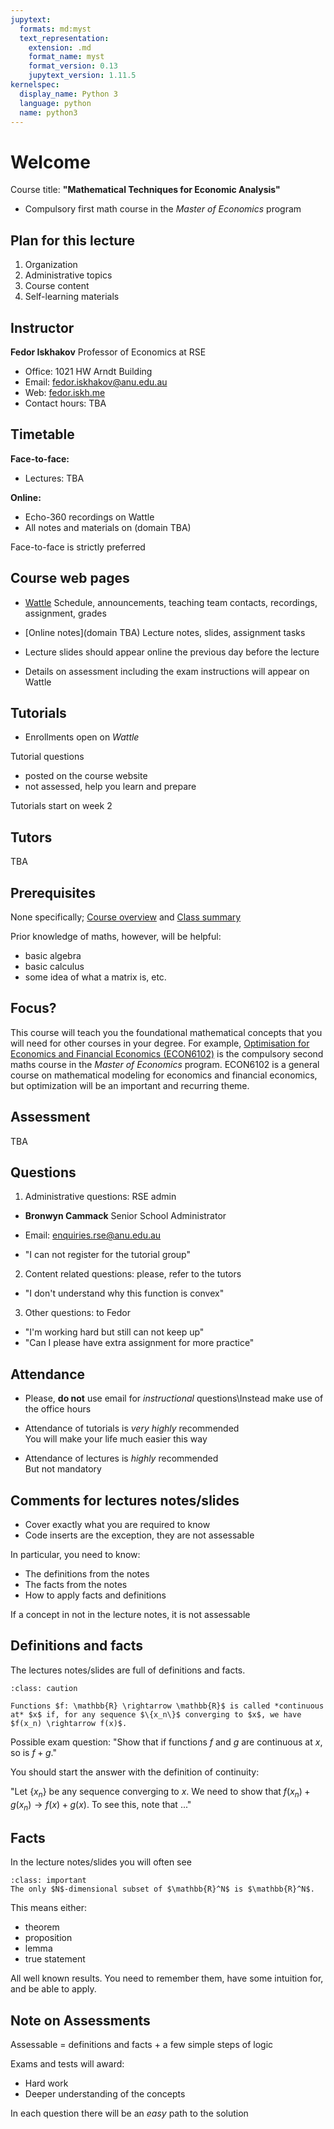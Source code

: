 ```yaml
---
jupytext:
  formats: md:myst
  text_representation:
    extension: .md
    format_name: myst
    format_version: 0.13
    jupytext_version: 1.11.5
kernelspec:
  display_name: Python 3
  language: python
  name: python3
---
```


# Welcome 

Course title: **"Mathematical Techniques for Economic Analysis"**

- Compulsory first math course in the *Master of Economics* program

## Plan for this lecture

1. Organization
2. Administrative topics
3. Course content
5. Self-learning materials

## Instructor

**Fedor Iskhakov**
Professor of Economics at RSE

- Office: 1021 HW Arndt Building
- Email: fedor.iskhakov@anu.edu.au
- Web: [fedor.iskh.me](https://fedor.iskh.me)
- Contact hours: TBA

## Timetable

**Face-to-face:**

- Lectures: TBA

**Online:**

- Echo-360 recordings on Wattle
- All notes and materials on (domain TBA)

Face-to-face is strictly preferred

## Course web pages

- [Wattle](https://wattlecourses.anu.edu.au/course/view.php?id=TBA)
Schedule, announcements, teaching team contacts, recordings, assignment, grades

- [Online notes](domain TBA)
Lecture notes, slides, assignment tasks

- Lecture slides should appear online the previous day before the lecture
- Details on assessment including the exam instructions will appear on Wattle


## Tutorials

- Enrollments open on *Wattle*

Tutorial questions
- posted on the course website
- not assessed, help you learn and prepare

Tutorials start on week 2


## Tutors
TBA


## Prerequisites

None specifically; [Course overview](https://programsandcourses.anu.edu.au/2024/course/EMET7001) and
[Class summary](https://programsandcourses.anu.edu.au/2024/course/EMET7001/First%20Semester/4098)

Prior knowledge of maths, however, will be helpful:
- basic algebra
- basic calculus
- some idea of what a matrix is, etc.


## Focus?

This course will teach you the foundational mathematical concepts that you will need for other courses in your degree.  For example, [Optimisation for Economics and Financial Economics (ECON6102)](https://programsandcourses.anu.edu.au/course/ECON6012) is the compulsory second maths course in the *Master of Economics* program.  ECON6102 is a general course on mathematical modeling for economics and financial economics, but optimization will be an important and recurring theme.


## Assessment

TBA


## Questions

1. Administrative questions: RSE admin

  - **Bronwyn Cammack** Senior School Administrator
  - Email: enquiries.rse@anu.edu.au

  - "I can not register for the tutorial group"

2. Content related questions: please, refer to the tutors

  - "I don't understand why this function is convex"

3. Other questions: to Fedor

  - "I'm working hard but still can not keep up"
  - "Can I please have extra assignment for more practice"

## Attendance

- Please, **do not** use email for *instructional* questions\Instead make use of the office hours

- Attendance of tutorials is *very highly* recommended\
You will make your life much easier this way

- Attendance of lectures is *highly* recommended\
But not mandatory

## Comments for lectures notes/slides

- Cover exactly what you are required to know
- Code inserts are the exception, they are not assessable

In particular, you need to know:
- The definitions from the notes
- The facts from the notes
- How to apply facts and definitions

If a concept in not in the lecture notes, it is not assessable

## Definitions and facts

The lectures notes/slides are full of definitions and facts.

```{admonition} Definition
:class: caution

Functions $f: \mathbb{R} \rightarrow \mathbb{R}$ is called *continuous at* $x$ if, for any sequence $\{x_n\}$ converging to $x$, we have $f(x_n) \rightarrow f(x)$.
```

Possible exam question: "Show  that if functions $f$ and $g$ are continuous at $x$, so is $f+g$."

You should start the answer with the definition of continuity: 

"Let $\{x_n\}$ be any sequence converging to $x$. We need to show that $f(x_n) + g(x_n) \rightarrow f(x) + g(x)$. To see this, note that ..."

## Facts

In the lecture notes/slides you will often see

```{admonition} Fact
:class: important
The only $N$-dimensional subset of $\mathbb{R}^N$ is $\mathbb{R}^N$.
```
This means either:
- theorem
- proposition
- lemma
- true statement

All well known results. You need to remember them, have some intuition for, and be able to apply.

## Note on Assessments

Assessable = definitions and facts + a few simple steps of logic

Exams and tests will award:
- Hard work
- Deeper understanding of the concepts

In each question there will be an *easy* path to the solution